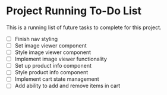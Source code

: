 # Project Running To-Do List

This is a running list of future tasks to complete for this project.

- [ ] Finish nav styling
- [ ] Set image viewer component
- [ ] Style image viewer component
- [ ] Implement image viewer functionality
- [ ] Set up product info component
- [ ] Style product info component
- [ ] Implement cart state management
- [ ] Add ability to add and remove items in cart
